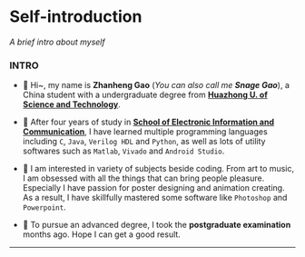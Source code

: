 # Self-introduction
*A brief intro about myself*

### INTRO


  - :rabbit2:  Hi~, my name is __Zhanheng Gao__ (*You can also call me __Snage Gao__*), a China student with a undergraduate degree from [__Huazhong U. of Science and Technology__](https://www.hust.edu.cn/).  

  - :book:  After four years of study in [__School of Electronic Information and Communication__](http://ei.hust.edu.cn/), I have learned multiple programming languages including `C`, `Java`, `Verilog HDL` and `Python`, as well as lots of utility softwares such as `Matlab`, `Vivado` and `Android Studio`. 

  - :art:  I am interested in variety of subjects beside coding. From art to music, I am obsessed with all the things that can bring people pleasure. Especially I have passion for poster designing and animation creating. As a result, I have skillfully mastered some software like `Photoshop` and `Powerpoint`.

  - :muscle:  To pursue an advanced degree, I took the __postgraduate examination__ months ago. Hope I can get a good result.
---


<!--
**SnageGao/SnageGao** is a ✨ _special_ ✨ repository because its `README.md` (this file) appears on your GitHub profile.

Here are some ideas to get you started:

- 🔭 I’m currently working on ...
- 🌱 I’m currently learning ...
- 👯 I’m looking to collaborate on ...
- 🤔 I’m looking for help with ...
- 💬 Ask me about ...
- 📫 How to reach me: ...
- 😄 Pronouns: ...
- ⚡ Fun fact: ...
-->

